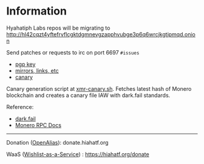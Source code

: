 # Information

Hyahatiph Labs repos will be migrating to http://hl42cqzt4yftefrvflcgktdgmnevgzapphvubge3p6q6wrcjkgtipmqd.onion

Send patches or requests to irc on port 6697 `#issues`

* [pgp key](./pgp.txt)
* [mirrors, links, etc](./mirrors.txt)
* [canary](./canary.txt)

Canary generation script at [xmr-canary.sh](./xmr-canary.sh). Fetches latest hash of Monero blockchain and creates a canary file IAW with dark.fail standards. 

Reference:

* [dark.fail](https://darkfailenbsdla5mal2mxn2uz66od5vtzd5qozslagrfzachha3f3id.onion)
* [Monero RPC Docs](http://monerotoruzizulg5ttgat2emf4d6fbmiea25detrmmy7erypseyteyd.onion/resources/developer-guides/daemon-rpc.html)

___
Donation ([OpenAlias](https://openalias.org/)): donate.hiahatf.org

WaaS ([Wishlist-as-a-Service](https://github.com/plowsof/flipstarter-waas-wip)) : https://hiahatf.org/donate
